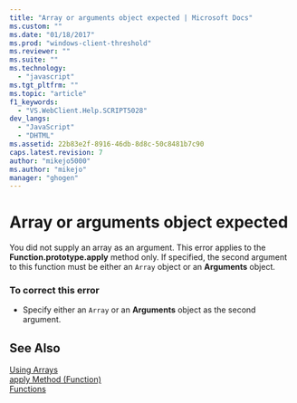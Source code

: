 ```yaml
---
title: "Array or arguments object expected | Microsoft Docs"
ms.custom: ""
ms.date: "01/18/2017"
ms.prod: "windows-client-threshold"
ms.reviewer: ""
ms.suite: ""
ms.technology: 
  - "javascript"
ms.tgt_pltfrm: ""
ms.topic: "article"
f1_keywords: 
  - "VS.WebClient.Help.SCRIPT5028"
dev_langs: 
  - "JavaScript"
  - "DHTML"
ms.assetid: 22b83e2f-8916-46db-8d8c-50c8481b7c90
caps.latest.revision: 7
author: "mikejo5000"
ms.author: "mikejo"
manager: "ghogen"
---
```

# Array or arguments object expected
You did not supply an array as an argument. This error applies to the **Function.prototype.apply** method only. If specified, the second argument to this function must be either an `Array` object or an **Arguments** object.  
  
### To correct this error  
  
-   Specify either an `Array` or an **Arguments** object as the second argument.  
  
## See Also  
 [Using Arrays](../../javascript/advanced/using-arrays-javascript.md)   
 [apply Method (Function)](../../javascript/reference/apply-method-function-javascript.md)   
 [Functions](../../javascript/functions-javascript.md)